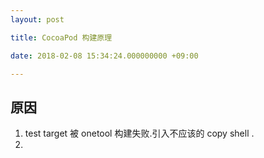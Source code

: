 ```yaml
---
layout: post

title: CocoaPod 构建原理

date: 2018-02-08 15:34:24.000000000 +09:00

---
```




## 原因 

1. test target 被 onetool 构建失败.引入不应该的 copy shell . 
2. 